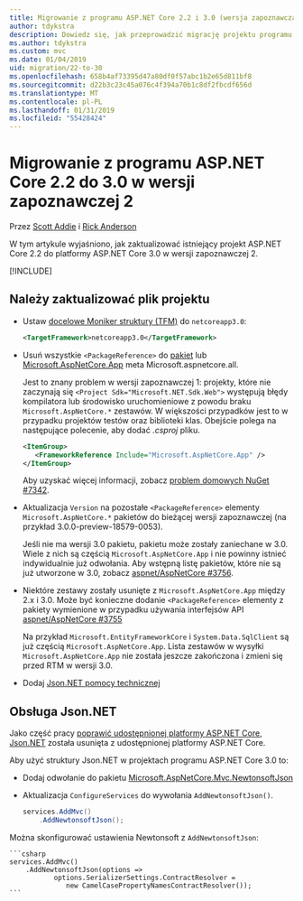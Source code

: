 ```yaml
---
title: Migrowanie z programu ASP.NET Core 2.2 i 3.0 (wersja zapoznawcza)
author: tdykstra
description: Dowiedz się, jak przeprowadzić migrację projektu programu ASP.NET Core 2.2 do platformy ASP.NET Core 3.0.
ms.author: tdykstra
ms.custom: mvc
ms.date: 01/04/2019
uid: migration/22-to-30
ms.openlocfilehash: 658b4af73395d47a80df0f57abc1b2e65d811bf8
ms.sourcegitcommit: d22b3c23c45a076c4f394a70b1c8df2fbcdf656d
ms.translationtype: MT
ms.contentlocale: pl-PL
ms.lasthandoff: 01/31/2019
ms.locfileid: "55428424"
---
```

# <a name="migrate-from-aspnet-core-22-to-30-preview-2"></a>Migrowanie z programu ASP.NET Core 2.2 do 3.0 w wersji zapoznawczej 2

Przez [Scott Addie](https://github.com/scottaddie) i [Rick Anderson](https://twitter.com/RickAndMSFT)

W tym artykule wyjaśniono, jak zaktualizować istniejący projekt ASP.NET Core 2.2 do platformy ASP.NET Core 3.0 w wersji zapoznawczej 2.

[!INCLUDE[](~/includes/net-core-prereqs-all-3.0.md)]

## <a name="update-the-project-file"></a>Należy zaktualizować plik projektu

* Ustaw [docelowe Moniker struktury (TFM)](/dotnet/standard/frameworks#referring-to-frameworks) do `netcoreapp3.0`:

  ```xml
  <TargetFramework>netcoreapp3.0</TargetFramework>
  ```

* Usuń wszystkie `<PackageReference>` do [pakiet](xref:fundamentals/metapackage) lub [Microsoft.AspNetCore.App](xref:fundamentals/metapackage-app) meta Microsoft.aspnetcore.all.

  Jest to znany problem w wersji zapoznawczej 1: projekty, które nie zaczynają się `<Project Sdk="Microsoft.NET.Sdk.Web">` występują błędy kompilatora lub środowisko uruchomieniowe z powodu braku `Microsoft.AspNetCore.*` zestawów. W większości przypadków jest to w przypadku projektów testów oraz biblioteki klas. Obejście polega na następujące polecenie, aby dodać *.csproj* pliku.

  ```xml
  <ItemGroup>
     <FrameworkReference Include="Microsoft.AspNetCore.App" />
  </ItemGroup>
  ```

  Aby uzyskać więcej informacji, zobacz [problem domowych NuGet #7342](https://github.com/NuGet/Home/issues/7342).

* Aktualizacja `Version` na pozostałe `<PackageReference>` elementy `Microsoft.AspNetCore.*` pakietów do bieżącej wersji zapoznawczej (na przykład 3.0.0-preview-18579-0053).

  Jeśli nie ma wersji 3.0 pakietu, pakietu może zostały zaniechane w 3.0. Wiele z nich są częścią `Microsoft.AspNetCore.App` i nie powinny istnieć indywidualnie już odwołania. Aby wstępną listę pakietów, które nie są już utworzone w 3.0, zobacz [aspnet/AspNetCore #3756](https://github.com/aspnet/AspNetCore/issues/3756).

* Niektóre zestawy zostały usunięte z `Microsoft.AspNetCore.App` między 2.x i 3.0. Może być konieczne dodanie `<PackageReference>` elementy z pakiety wymienione w przypadku używania interfejsów API [aspnet/AspNetCore #3755](https://github.com/aspnet/AspNetCore/issues/3755)

  Na przykład `Microsoft.EntityFrameworkCore` i `System.Data.SqlClient` są już częścią `Microsoft.AspNetCore.App`. Lista zestawów w wysyłki `Microsoft.AspNetCore.App` nie została jeszcze zakończona i zmieni się przed RTM w wersji 3.0.

* Dodaj [Json.NET pomocy technicznej](#json)

<a name="json"></a>

## <a name="jsonnet-support"></a>Obsługa Json.NET

Jako część pracy [poprawić udostępnionej platformy ASP.NET Core](https://blogs.msdn.microsoft.com/webdev/2018/10/29/a-first-look-at-changes-coming-in-asp-net-core-3-0/), [Json.NET](https://www.newtonsoft.com/json/help/html/Introduction.htm) została usunięta z udostępnionej platformy ASP.NET Core.

Aby użyć struktury Json.NET w projektach programu ASP.NET Core 3.0 to:

- Dodaj odwołanie do pakietu [Microsoft.AspNetCore.Mvc.NewtonsoftJson](https://nuget.org/packages/Microsoft.AspNetCore.Mvc.NewtonsoftJson)
- Aktualizacja `ConfigureServices` do wywołania `AddNewtonsoftJson()`.

    ```csharp
    services.AddMvc()
        .AddNewtonsoftJson();
    ```

Można skonfigurować ustawienia Newtonsoft z `AddNewtonsoftJson`:

    ```csharp
    services.AddMvc()
        .AddNewtonsoftJson(options => 
               options.SerializerSettings.ContractResolver = 
                  new CamelCasePropertyNamesContractResolver());
    ```
